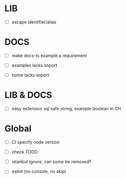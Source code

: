 # LIB

-   [ ] escape identifier/alias

# DOCS

-   [ ] make docs-ts example a requirement

-   [ ] examples lacks import

-   [ ] home lacks import

# LIB & DOCS

-   [ ] easy extension sql safe string, example boolean in CH

# Global

-   [ ] CI specify node version

-   [ ] check TODO

-   [ ] istanbul ignore, can some be removed?

-   [ ] eslint (no console, no skip)
